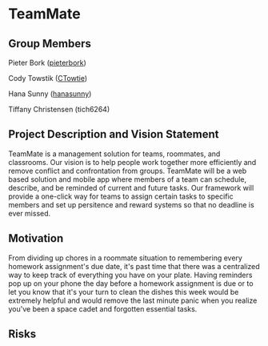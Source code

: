 # TeamMate

<h2>Group Members</h2>
<p>Pieter Bork (<a href="https://github.com/pieterbork">pieterbork</a>)</p>
<p>Cody Towstik (<a href="https://github.com/CTowtie">CTowtie</a>)</p>
<p>Hana Sunny (<a href="https://github.com/hanasunny">hanasunny</a>)</p>
<p>Tiffany Christensen (tich6264)</p>

<h2>Project Description and Vision Statement</h2>
TeamMate is a management solution for teams, roommates, and classrooms. Our vision is to help people work together more efficiently and remove conflict and confrontation from groups. TeamMate will be a web based solution and mobile app where members of a team can schedule, describe, and be reminded of current and future tasks. Our framework will provide a one-click way for teams to assign certain tasks to specific members and set up persitence and reward systems so that no deadline is ever missed.

<h2>Motivation</h2>
From dividing up chores in a roommate situation to remembering every homework assignment's due date, it's past time that there was a centralized way to keep track of everything you have on your plate. Having reminders pop up on your phone the day before a homework assignment is due or to let you know that it's your turn to clean the dishes this week would be extremely helpful and would remove the last minute panic when you realize you've been a space cadet and forgotten essential tasks.

<h2>Risks</h2>
